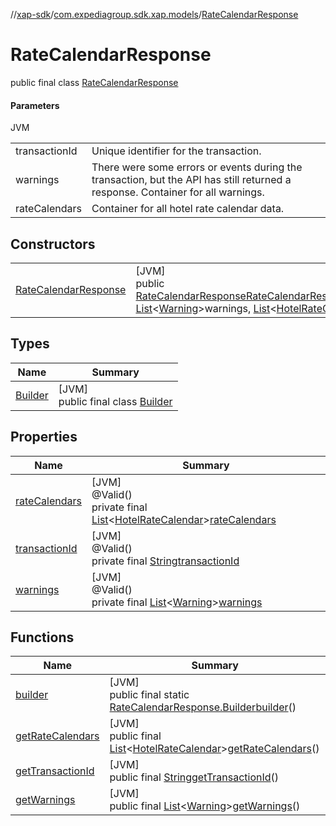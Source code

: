 //[xap-sdk](../../../index.md)/[com.expediagroup.sdk.xap.models](../index.md)/[RateCalendarResponse](index.md)

# RateCalendarResponse

public final class [RateCalendarResponse](index.md)

#### Parameters

JVM

| | |
|---|---|
| transactionId | Unique identifier for the transaction. |
| warnings | There were some errors or events during the transaction, but the API has still returned a response.  Container for all warnings. |
| rateCalendars | Container for all hotel rate calendar data. |

## Constructors

| | |
|---|---|
| [RateCalendarResponse](-rate-calendar-response.md) | [JVM]<br>public [RateCalendarResponse](index.md)[RateCalendarResponse](-rate-calendar-response.md)([String](https://docs.oracle.com/javase/8/docs/api/java/lang/String.html)transactionId, [List](https://docs.oracle.com/javase/8/docs/api/java/util/List.html)&lt;[Warning](../-warning/index.md)&gt;warnings, [List](https://docs.oracle.com/javase/8/docs/api/java/util/List.html)&lt;[HotelRateCalendar](../-hotel-rate-calendar/index.md)&gt;rateCalendars) |

## Types

| Name | Summary |
|---|---|
| [Builder](-builder/index.md) | [JVM]<br>public final class [Builder](-builder/index.md) |

## Properties

| Name | Summary |
|---|---|
| [rateCalendars](index.md#717523044%2FProperties%2F699445674) | [JVM]<br>@Valid()<br>private final [List](https://docs.oracle.com/javase/8/docs/api/java/util/List.html)&lt;[HotelRateCalendar](../-hotel-rate-calendar/index.md)&gt;[rateCalendars](index.md#717523044%2FProperties%2F699445674) |
| [transactionId](index.md#-765990848%2FProperties%2F699445674) | [JVM]<br>@Valid()<br>private final [String](https://docs.oracle.com/javase/8/docs/api/java/lang/String.html)[transactionId](index.md#-765990848%2FProperties%2F699445674) |
| [warnings](index.md#1577877194%2FProperties%2F699445674) | [JVM]<br>@Valid()<br>private final [List](https://docs.oracle.com/javase/8/docs/api/java/util/List.html)&lt;[Warning](../-warning/index.md)&gt;[warnings](index.md#1577877194%2FProperties%2F699445674) |

## Functions

| Name | Summary |
|---|---|
| [builder](builder.md) | [JVM]<br>public final static [RateCalendarResponse.Builder](-builder/index.md)[builder](builder.md)() |
| [getRateCalendars](get-rate-calendars.md) | [JVM]<br>public final [List](https://docs.oracle.com/javase/8/docs/api/java/util/List.html)&lt;[HotelRateCalendar](../-hotel-rate-calendar/index.md)&gt;[getRateCalendars](get-rate-calendars.md)() |
| [getTransactionId](get-transaction-id.md) | [JVM]<br>public final [String](https://docs.oracle.com/javase/8/docs/api/java/lang/String.html)[getTransactionId](get-transaction-id.md)() |
| [getWarnings](get-warnings.md) | [JVM]<br>public final [List](https://docs.oracle.com/javase/8/docs/api/java/util/List.html)&lt;[Warning](../-warning/index.md)&gt;[getWarnings](get-warnings.md)() |
